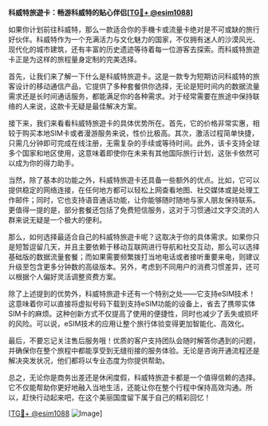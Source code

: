 **科威特旅遊卡：畅游科威特的贴心伴侣[[TG💪+ @esim1088](https://t.me/s/esim1088)]**

如果你计划前往科威特，那么一款适合你的手機卡或流量卡绝对是不可或缺的旅行好伙伴。科威特作为一个充满活力与文化魅力的国家，不仅拥有迷人的沙漠风光、现代化的城市建筑，还有丰富的历史遗迹等待着每一位游客去探索。而科威特旅遊卡正是为这样的旅程量身定制的完美选择。

首先，让我们来了解一下什么是科威特旅遊卡。这是一款专为短期访问科威特的旅客设计的移动通信产品，它提供了多种套餐供你选择，无论是短时间内的数据流量需求还是长时间通话服务，都能满足你的各种需求。对于经常需要在旅途中保持联络的人来说，这款卡无疑是最佳解决方案。

接下来，我们来看看科威特旅遊卡的具体优势所在。首先，它的价格非常实惠，相较于购买本地SIM卡或者漫游服务来说，性价比极高。其次，激活过程简单快捷，只需几分钟即可完成在线注册，无需复杂的手续或等待时间。此外，该卡支持全球多个国家和地区使用，这意味着即使你在未来有其他国际旅行计划，这张卡依然可以成为你的得力助手。

当然，除了基本的功能之外，科威特旅遊卡还具备一些额外的优点。比如，它可以提供稳定的网络连接，在任何地方都可以轻松上网查看地图、社交媒体或是处理工作邮件；同时，它也支持语音通话功能，让你能够随时随地与家人朋友保持联系。更值得一提的是，部分套餐还包括了免费短信服务，这对于习惯通过文字交流的人群来说无疑是一个极大的便利。

那么，如何选择最适合自己的科威特旅遊卡呢？这取决于你的具体需求。如果你只是短暂逗留几天，并且主要依赖于移动互联网进行导航和社交互动，那么可以选择基础版的数据流量套餐；而如果需要频繁拨打当地电话或者接听重要来电，则建议升级至包含更多分钟数的高级版本。另外，考虑到不同用户的消费习惯差异，还可以根据个人偏好灵活调整资费方案。

除了上述提到的优势外，科威特旅遊卡还有一个特别之处——它支持eSIM技术！这意味着你可以直接将虚拟号码下载到支持eSIM功能的设备上，省去了携带实体SIM卡的麻烦。这种创新方式不仅提高了使用的便捷性，同时也减少了丢失或损坏的风险。可以说，eSIM技术的应用让整个旅行体验变得更加智能化、高效化。

最后，不要忘记关注售后服务哦！优质的客户支持团队会随时解答你遇到的问题，并确保你在整个旅程中都能享受到无缝衔接的服务体验。无论是咨询开通流程还是解决突发状况，他们都将以专业态度为你提供帮助。

总之，无论你是商务出差还是休闲度假，科威特旅遊卡都是一个值得信赖的选择。它不仅能帮助你更好地融入当地生活，还能让你在整个行程中保持高效沟通。所以，赶快行动起来吧，在这个美丽国度留下属于自己的精彩回忆！

[[TG💪+ @esim1088](https://t.me/s/esim1088) ![Image](https://i.postimg.cc/4NQfJmqS/Snipaste-2025-05-13-00-14-12.png)]